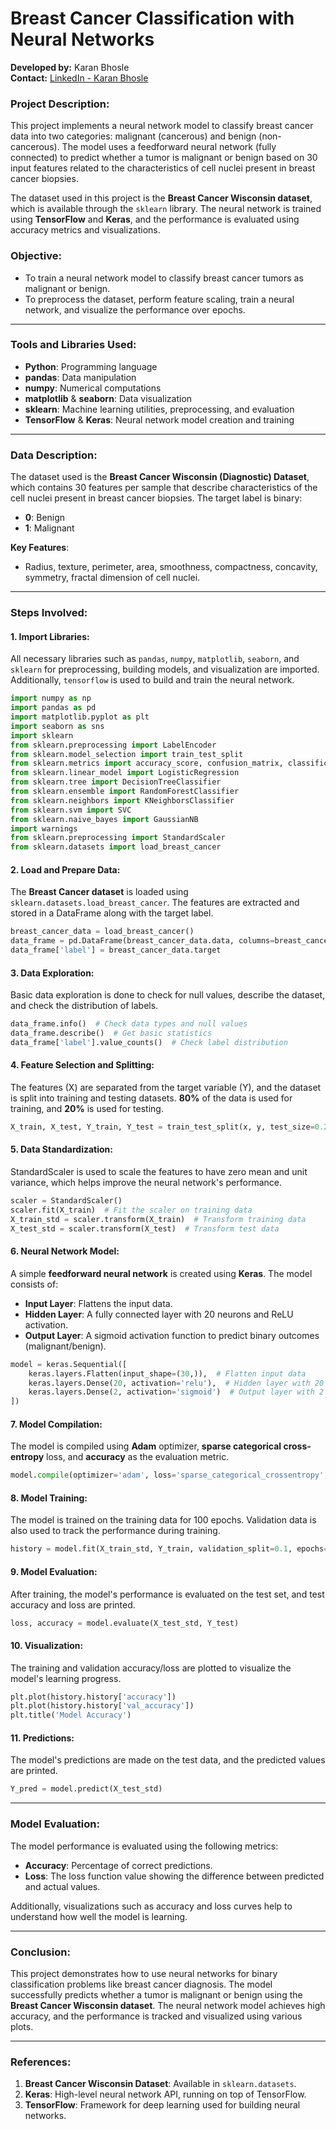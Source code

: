 # **Breast Cancer Classification with Neural Networks**

**Developed by:** Karan Bhosle  
**Contact:** [LinkedIn - Karan Bhosle](https://www.linkedin.com/in/karanbhosle/)  

### **Project Description:**
This project implements a neural network model to classify breast cancer data into two categories: malignant (cancerous) and benign (non-cancerous). The model uses a feedforward neural network (fully connected) to predict whether a tumor is malignant or benign based on 30 input features related to the characteristics of cell nuclei present in breast cancer biopsies. 

The dataset used in this project is the **Breast Cancer Wisconsin dataset**, which is available through the `sklearn` library. The neural network is trained using **TensorFlow** and **Keras**, and the performance is evaluated using accuracy metrics and visualizations.

### **Objective:**
- To train a neural network model to classify breast cancer tumors as malignant or benign.
- To preprocess the dataset, perform feature scaling, train a neural network, and visualize the performance over epochs.

---

### **Tools and Libraries Used:**
- **Python**: Programming language
- **pandas**: Data manipulation
- **numpy**: Numerical computations
- **matplotlib** & **seaborn**: Data visualization
- **sklearn**: Machine learning utilities, preprocessing, and evaluation
- **TensorFlow** & **Keras**: Neural network model creation and training

---

### **Data Description:**
The dataset used is the **Breast Cancer Wisconsin (Diagnostic) Dataset**, which contains 30 features per sample that describe characteristics of the cell nuclei present in breast cancer biopsies. The target label is binary:
- **0**: Benign
- **1**: Malignant

**Key Features**:
- Radius, texture, perimeter, area, smoothness, compactness, concavity, symmetry, fractal dimension of cell nuclei.

---

### **Steps Involved:**

#### **1. Import Libraries:**
All necessary libraries such as `pandas`, `numpy`, `matplotlib`, `seaborn`, and `sklearn` for preprocessing, building models, and visualization are imported. Additionally, `tensorflow` is used to build and train the neural network.

```python
import numpy as np
import pandas as pd
import matplotlib.pyplot as plt
import seaborn as sns
import sklearn
from sklearn.preprocessing import LabelEncoder
from sklearn.model_selection import train_test_split
from sklearn.metrics import accuracy_score, confusion_matrix, classification_report
from sklearn.linear_model import LogisticRegression
from sklearn.tree import DecisionTreeClassifier
from sklearn.ensemble import RandomForestClassifier
from sklearn.neighbors import KNeighborsClassifier
from sklearn.svm import SVC
from sklearn.naive_bayes import GaussianNB
import warnings
from sklearn.preprocessing import StandardScaler
from sklearn.datasets import load_breast_cancer
```

#### **2. Load and Prepare Data:**
The **Breast Cancer dataset** is loaded using `sklearn.datasets.load_breast_cancer`. The features are extracted and stored in a DataFrame along with the target label.

```python
breast_cancer_data = load_breast_cancer()
data_frame = pd.DataFrame(breast_cancer_data.data, columns=breast_cancer_data.feature_names)
data_frame['label'] = breast_cancer_data.target
```

#### **3. Data Exploration:**
Basic data exploration is done to check for null values, describe the dataset, and check the distribution of labels. 

```python
data_frame.info()  # Check data types and null values
data_frame.describe()  # Get basic statistics
data_frame['label'].value_counts()  # Check label distribution
```

#### **4. Feature Selection and Splitting:**
The features (X) are separated from the target variable (Y), and the dataset is split into training and testing datasets. **80%** of the data is used for training, and **20%** is used for testing.

```python
X_train, X_test, Y_train, Y_test = train_test_split(x, y, test_size=0.2, random_state=2)
```

#### **5. Data Standardization:**
StandardScaler is used to scale the features to have zero mean and unit variance, which helps improve the neural network's performance.

```python
scaler = StandardScaler()
scaler.fit(X_train)  # Fit the scaler on training data
X_train_std = scaler.transform(X_train)  # Transform training data
X_test_std = scaler.transform(X_test)  # Transform test data
```

#### **6. Neural Network Model:**
A simple **feedforward neural network** is created using **Keras**. The model consists of:
- **Input Layer**: Flattens the input data.
- **Hidden Layer**: A fully connected layer with 20 neurons and ReLU activation.
- **Output Layer**: A sigmoid activation function to predict binary outcomes (malignant/benign).

```python
model = keras.Sequential([
    keras.layers.Flatten(input_shape=(30,)),  # Flatten input data
    keras.layers.Dense(20, activation='relu'),  # Hidden layer with 20 neurons
    keras.layers.Dense(2, activation='sigmoid')  # Output layer with 2 neurons
])
```

#### **7. Model Compilation:**
The model is compiled using **Adam** optimizer, **sparse categorical cross-entropy** loss, and **accuracy** as the evaluation metric.

```python
model.compile(optimizer='adam', loss='sparse_categorical_crossentropy', metrics=['accuracy'])
```

#### **8. Model Training:**
The model is trained on the training data for 100 epochs. Validation data is also used to track the performance during training.

```python
history = model.fit(X_train_std, Y_train, validation_split=0.1, epochs=100)
```

#### **9. Model Evaluation:**
After training, the model's performance is evaluated on the test set, and test accuracy and loss are printed.

```python
loss, accuracy = model.evaluate(X_test_std, Y_test)
```

#### **10. Visualization:**
The training and validation accuracy/loss are plotted to visualize the model's learning progress.

```python
plt.plot(history.history['accuracy'])
plt.plot(history.history['val_accuracy'])
plt.title('Model Accuracy')
```

#### **11. Predictions:**
The model's predictions are made on the test data, and the predicted values are printed.

```python
Y_pred = model.predict(X_test_std)
```

---

### **Model Evaluation:**
The model performance is evaluated using the following metrics:
- **Accuracy**: Percentage of correct predictions.
- **Loss**: The loss function value showing the difference between predicted and actual values.

Additionally, visualizations such as accuracy and loss curves help to understand how well the model is learning.

---

### **Conclusion:**
This project demonstrates how to use neural networks for binary classification problems like breast cancer diagnosis. The model successfully predicts whether a tumor is malignant or benign using the **Breast Cancer Wisconsin dataset**. The neural network model achieves high accuracy, and the performance is tracked and visualized using various plots.

---

### **References:**
1. **Breast Cancer Wisconsin Dataset**: Available in `sklearn.datasets`.
2. **Keras**: High-level neural network API, running on top of TensorFlow.
3. **TensorFlow**: Framework for deep learning used for building neural networks.
